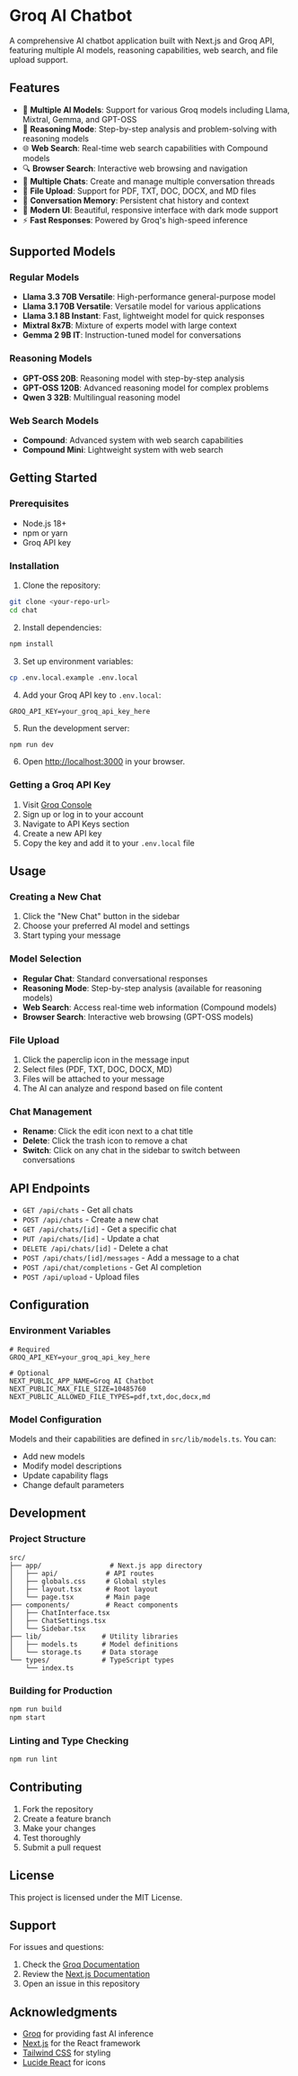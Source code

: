 # Groq AI Chatbot

A comprehensive AI chatbot application built with Next.js and Groq API, featuring multiple AI models, reasoning capabilities, web search, and file upload support.

## Features

- 🤖 **Multiple AI Models**: Support for various Groq models including Llama, Mixtral, Gemma, and GPT-OSS
- 🧠 **Reasoning Mode**: Step-by-step analysis and problem-solving with reasoning models
- 🌐 **Web Search**: Real-time web search capabilities with Compound models
- 🔍 **Browser Search**: Interactive web browsing and navigation
- 💬 **Multiple Chats**: Create and manage multiple conversation threads
- 📁 **File Upload**: Support for PDF, TXT, DOC, DOCX, and MD files
- 💾 **Conversation Memory**: Persistent chat history and context
- 🎨 **Modern UI**: Beautiful, responsive interface with dark mode support
- ⚡ **Fast Responses**: Powered by Groq's high-speed inference

## Supported Models

### Regular Models
- **Llama 3.3 70B Versatile**: High-performance general-purpose model
- **Llama 3.1 70B Versatile**: Versatile model for various applications
- **Llama 3.1 8B Instant**: Fast, lightweight model for quick responses
- **Mixtral 8x7B**: Mixture of experts model with large context
- **Gemma 2 9B IT**: Instruction-tuned model for conversations

### Reasoning Models
- **GPT-OSS 20B**: Reasoning model with step-by-step analysis
- **GPT-OSS 120B**: Advanced reasoning model for complex problems
- **Qwen 3 32B**: Multilingual reasoning model

### Web Search Models
- **Compound**: Advanced system with web search capabilities
- **Compound Mini**: Lightweight system with web search

## Getting Started

### Prerequisites

- Node.js 18+ 
- npm or yarn
- Groq API key

### Installation

1. Clone the repository:
```bash
git clone <your-repo-url>
cd chat
```

2. Install dependencies:
```bash
npm install
```

3. Set up environment variables:
```bash
cp .env.local.example .env.local
```

4. Add your Groq API key to `.env.local`:
```env
GROQ_API_KEY=your_groq_api_key_here
```

5. Run the development server:
```bash
npm run dev
```

6. Open [http://localhost:3000](http://localhost:3000) in your browser.

### Getting a Groq API Key

1. Visit [Groq Console](https://console.groq.com/)
2. Sign up or log in to your account
3. Navigate to API Keys section
4. Create a new API key
5. Copy the key and add it to your `.env.local` file

## Usage

### Creating a New Chat

1. Click the "New Chat" button in the sidebar
2. Choose your preferred AI model and settings
3. Start typing your message

### Model Selection

- **Regular Chat**: Standard conversational responses
- **Reasoning Mode**: Step-by-step analysis (available for reasoning models)
- **Web Search**: Access real-time web information (Compound models)
- **Browser Search**: Interactive web browsing (GPT-OSS models)

### File Upload

1. Click the paperclip icon in the message input
2. Select files (PDF, TXT, DOC, DOCX, MD)
3. Files will be attached to your message
4. The AI can analyze and respond based on file content

### Chat Management

- **Rename**: Click the edit icon next to a chat title
- **Delete**: Click the trash icon to remove a chat
- **Switch**: Click on any chat in the sidebar to switch between conversations

## API Endpoints

- `GET /api/chats` - Get all chats
- `POST /api/chats` - Create a new chat
- `GET /api/chats/[id]` - Get a specific chat
- `PUT /api/chats/[id]` - Update a chat
- `DELETE /api/chats/[id]` - Delete a chat
- `POST /api/chats/[id]/messages` - Add a message to a chat
- `POST /api/chat/completions` - Get AI completion
- `POST /api/upload` - Upload files

## Configuration

### Environment Variables

```env
# Required
GROQ_API_KEY=your_groq_api_key_here

# Optional
NEXT_PUBLIC_APP_NAME=Groq AI Chatbot
NEXT_PUBLIC_MAX_FILE_SIZE=10485760
NEXT_PUBLIC_ALLOWED_FILE_TYPES=pdf,txt,doc,docx,md
```

### Model Configuration

Models and their capabilities are defined in `src/lib/models.ts`. You can:
- Add new models
- Modify model descriptions
- Update capability flags
- Change default parameters

## Development

### Project Structure

```
src/
├── app/                 # Next.js app directory
│   ├── api/            # API routes
│   ├── globals.css     # Global styles
│   ├── layout.tsx      # Root layout
│   └── page.tsx        # Main page
├── components/         # React components
│   ├── ChatInterface.tsx
│   ├── ChatSettings.tsx
│   └── Sidebar.tsx
├── lib/               # Utility libraries
│   ├── models.ts      # Model definitions
│   └── storage.ts     # Data storage
└── types/             # TypeScript types
    └── index.ts
```

### Building for Production

```bash
npm run build
npm start
```

### Linting and Type Checking

```bash
npm run lint
```

## Contributing

1. Fork the repository
2. Create a feature branch
3. Make your changes
4. Test thoroughly
5. Submit a pull request

## License

This project is licensed under the MIT License.

## Support

For issues and questions:
1. Check the [Groq Documentation](https://console.groq.com/docs)
2. Review the [Next.js Documentation](https://nextjs.org/docs)
3. Open an issue in this repository

## Acknowledgments

- [Groq](https://groq.com/) for providing fast AI inference
- [Next.js](https://nextjs.org/) for the React framework
- [Tailwind CSS](https://tailwindcss.com/) for styling
- [Lucide React](https://lucide.dev/) for icons